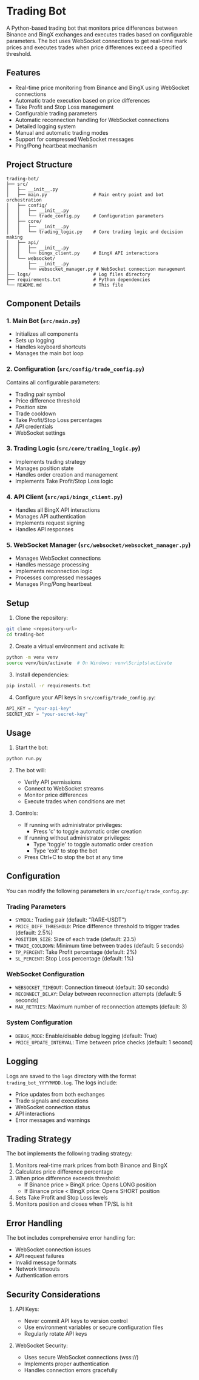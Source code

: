 # Trading Bot

A Python-based trading bot that monitors price differences between Binance and BingX exchanges and executes trades based on configurable parameters. The bot uses WebSocket connections to get real-time mark prices and executes trades when price differences exceed a specified threshold.

## Features

- Real-time price monitoring from Binance and BingX using WebSocket connections
- Automatic trade execution based on price differences
- Take Profit and Stop Loss management
- Configurable trading parameters
- Automatic reconnection handling for WebSocket connections
- Detailed logging system
- Manual and automatic trading modes
- Support for compressed WebSocket messages
- Ping/Pong heartbeat mechanism

## Project Structure

```
trading-bot/
├── src/
│   ├── __init__.py
│   ├── main.py                 # Main entry point and bot orchestration
│   ├── config/
│   │   ├── __init__.py
│   │   └── trade_config.py     # Configuration parameters
│   ├── core/
│   │   ├── __init__.py
│   │   └── trading_logic.py    # Core trading logic and decision making
│   ├── api/
│   │   ├── __init__.py
│   │   └── bingx_client.py     # BingX API interactions
│   └── websocket/
│       ├── __init__.py
│       └── websocket_manager.py # WebSocket connection management
├── logs/                       # Log files directory
├── requirements.txt            # Python dependencies
└── README.md                   # This file
```

## Component Details

### 1. Main Bot (`src/main.py`)
- Initializes all components
- Sets up logging
- Handles keyboard shortcuts
- Manages the main bot loop

### 2. Configuration (`src/config/trade_config.py`)
Contains all configurable parameters:
- Trading pair symbol
- Price difference threshold
- Position size
- Trade cooldown
- Take Profit/Stop Loss percentages
- API credentials
- WebSocket settings

### 3. Trading Logic (`src/core/trading_logic.py`)
- Implements trading strategy
- Manages position state
- Handles order creation and management
- Implements Take Profit/Stop Loss logic

### 4. API Client (`src/api/bingx_client.py`)
- Handles all BingX API interactions
- Manages API authentication
- Implements request signing
- Handles API responses

### 5. WebSocket Manager (`src/websocket/websocket_manager.py`)
- Manages WebSocket connections
- Handles message processing
- Implements reconnection logic
- Processes compressed messages
- Manages Ping/Pong heartbeat

## Setup

1. Clone the repository:
```bash
git clone <repository-url>
cd trading-bot
```

2. Create a virtual environment and activate it:
```bash
python -m venv venv
source venv/bin/activate  # On Windows: venv\Scripts\activate
```

3. Install dependencies:
```bash
pip install -r requirements.txt
```

4. Configure your API keys in `src/config/trade_config.py`:
```python
API_KEY = "your-api-key"
SECRET_KEY = "your-secret-key"
```

## Usage

1. Start the bot:
```bash
python run.py
```

2. The bot will:
   - Verify API permissions
   - Connect to WebSocket streams
   - Monitor price differences
   - Execute trades when conditions are met

3. Controls:
   - If running with administrator privileges:
     - Press 'c' to toggle automatic order creation
   - If running without administrator privileges:
     - Type 'toggle' to toggle automatic order creation
     - Type 'exit' to stop the bot
   - Press Ctrl+C to stop the bot at any time

## Configuration

You can modify the following parameters in `src/config/trade_config.py`:

### Trading Parameters
- `SYMBOL`: Trading pair (default: "RARE-USDT")
- `PRICE_DIFF_THRESHOLD`: Price difference threshold to trigger trades (default: 2.5%)
- `POSITION_SIZE`: Size of each trade (default: 23.5)
- `TRADE_COOLDOWN`: Minimum time between trades (default: 5 seconds)
- `TP_PERCENT`: Take Profit percentage (default: 2%)
- `SL_PERCENT`: Stop Loss percentage (default: 1%)

### WebSocket Configuration
- `WEBSOCKET_TIMEOUT`: Connection timeout (default: 30 seconds)
- `RECONNECT_DELAY`: Delay between reconnection attempts (default: 5 seconds)
- `MAX_RETRIES`: Maximum number of reconnection attempts (default: 3)

### System Configuration
- `DEBUG_MODE`: Enable/disable debug logging (default: True)
- `PRICE_UPDATE_INTERVAL`: Time between price checks (default: 1 second)

## Logging

Logs are saved to the `logs` directory with the format `trading_bot_YYYYMMDD.log`. The logs include:
- Price updates from both exchanges
- Trade signals and executions
- WebSocket connection status
- API interactions
- Error messages and warnings

## Trading Strategy

The bot implements the following trading strategy:
1. Monitors real-time mark prices from both Binance and BingX
2. Calculates price difference percentage
3. When price difference exceeds threshold:
   - If Binance price > BingX price: Opens LONG position
   - If Binance price < BingX price: Opens SHORT position
4. Sets Take Profit and Stop Loss levels
5. Monitors position and closes when TP/SL is hit

## Error Handling

The bot includes comprehensive error handling for:
- WebSocket connection issues
- API request failures
- Invalid message formats
- Network timeouts
- Authentication errors

## Security Considerations

1. API Keys:
   - Never commit API keys to version control
   - Use environment variables or secure configuration files
   - Regularly rotate API keys

2. WebSocket Security:
   - Uses secure WebSocket connections (wss://)
   - Implements proper authentication
   - Handles connection errors gracefully


